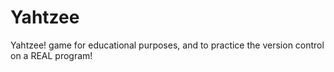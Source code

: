 Yahtzee
=======

Yahtzee! game for educational purposes, and to practice the version control on a REAL program!
